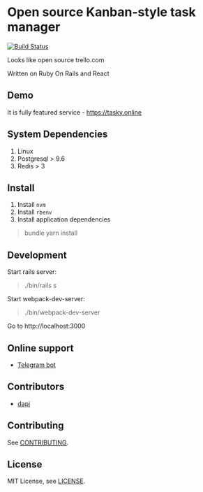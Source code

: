 # Open source Kanban-style task manager

[![Build Status](https://travis-ci.org/BrandyMint/tasky.svg?branch=master)](https://travis-ci.org/BrandyMint/tasky)

Looks like open source trello.com

Written on Ruby On Rails and React

## Demo

It is fully featured service - https://tasky.online

## System Dependencies

1. Linux
1. Postgresql > 9.6
2. Redis > 3

## Install

1. Install `nvm`
2. Install `rbenv`
3. Install application dependencies

> bundle
> yarn install

## Development

Start rails server:

> ./bin/rails s

Start webpack-dev-server:

> ./bin/webpack-dev-server 

Go to http://localhost:3000

## Online support

* [Telegram bot](http://t.me/tasky_chaport_bot)

## Contributors

* [dapi](https://github.com/dapi)

## Contributing

See [CONTRIBUTING](CONTRIBUTING.md).

## License

MIT License, see [LICENSE](LICENSE).
